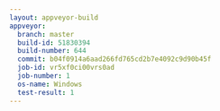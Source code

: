 ```yaml
---
layout: appveyor-build
appveyor:
  branch: master
  build-id: 51830394
  build-number: 644
  commit: b04f0914a6aad266fd765cd2b7e4092c9d90b45f
  job-id: vr5xf0ci00vrs0ad
  job-number: 1
  os-name: Windows
  test-result: 1
---
```

